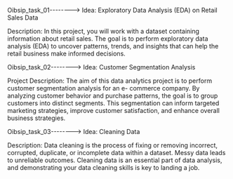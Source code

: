Oibsip_task_01-------->
Idea: Exploratory Data Analysis (EDA) on Retail Sales Data

Description:
In this project, you will work with a dataset containing information about retail sales. The goal is
to perform exploratory data analysis (EDA) to uncover patterns, trends, and insights that can
help the retail business make informed decisions.

Oibsip_task_02-------->
Idea: Customer Segmentation Analysis

Project Description:
The aim of this data analytics project is to perform customer segmentation analysis for an e-
commerce company. By analyzing customer behavior and purchase patterns, the goal is to
group customers into distinct segments. This segmentation can inform targeted marketing
strategies, improve customer satisfaction, and enhance overall business strategies. 

Oibsip_task_03-------->
Idea: Cleaning Data

Description:
Data cleaning is the process of fixing or removing incorrect, corrupted, duplicate, or incomplete
data within a dataset. Messy data leads to unreliable outcomes. Cleaning data is an essential
part of data analysis, and demonstrating your data cleaning skills is key to landing a job.
